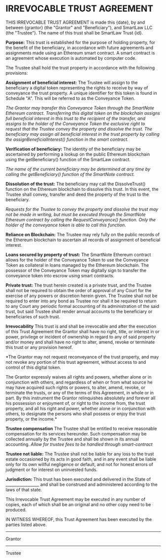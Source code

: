 # IRREVOCABLE TRUST AGREEMENT

THIS IRREVOCABLE TRUST AGREEMENT is made this {date}, by and between {grantor} (the "Grantor" and "Beneficiary"), and SmartLaw LLC (the "Trustee"). The name of this trust shall be SmartLaw Trust {id}.

**Purpose:** This trust is established for the purpose of holding property, for the benefit of the beneficiary, in accordance with future agreements and assignments made using an Ethereum smart contract. A smart contract is an agreement whose execution is automated by computer code.

The Trustee shall hold the trust property in accordance with the following provisions:

**Assignment of beneficial interest:** The Trustee will assign to the beneficiary a digital token representing the rights to receive by way of conveyance the trust property. A unique identifier for this token is found in Schedule "A". This will be referred to as the Conveyance Token.

*The Grantor may transfer this Conveyance Token through the SmartNote Ethereum contract. Transferring this digital token on the blockchain assigns full beneficial interest in this trust to the recipient of the transfer, and assigns to the holder of the Conveyance Token the exclusive right to request that the Trustee convey the property and dissolve the trust.
The beneficiary may assign all beneficial interest in the trust property by calling the assignBeneficialInterest() function in the smart contract.*

**Verification of beneficiary:** The identity of the beneficiary may be ascertained by performing a lookup on the public Ethereum blockchain using the getBeneficiary() function of the SmartLaw contract.

*The name of the current beneficiary may be determined at any time by calling the getBeneficiary() function of the SmartNote contract.*

**Dissolution of the trust:** The beneficiary may call the DissolveTrust() function on the Ethereum blockchain to dissolve this trust. In this event, the Trustee shall convey, transfer and deed the property of the trust to the beneficiary.

*Requests for the Trustee to convey the property and dissolve the trust may not be made in writing, but must be executed through the SmartNote Ethereum contract by calling the RequestConveyance() function. Only the holder of the conveyance token is able to call this function.*

**Reliance on Blockchain:** The Trustee may rely fully on the public records of the Ethereum blockchain to ascertain all records of assignment of beneficial interest.

**Loans secured by property of trust:** The SmartNote Ethereum contract allows for the holder of the Conveyance Token to use the Conveyance Token as collateral in loans managed by the Ethereum blockchain. The possessor of the Conveyance Token may digitally sign to transfer the conveyance token into escrow using smart contracts.

**Private trust:** The trust herein created is a private trust, and the Trustee shall not be required to obtain the order of approval of any Court for the exercise of any powers or discretion herein given.  The Trustee shall not be required to enter into any bond as Trustee nor shall it be required to return to any Court any periodic formal accounting of its administration of the said trust, but said Trustee shall render annual accounts to the beneficiary or beneficiaries of such trust.

**Irrevocability** This trust is and shall be irrevocable and after the execution of this Trust Agreement the Grantor shall have no right, title, or interest in or power, privilege or incident of ownership in regard to any of said property and/or money and shall have no right to alter, amend, revoke or terminate this trust or any provision hereof.

*The Grantor may not request reconveyance of the trust property, and may not revoke any portion of this trust agreement, without access to and control of this digital token.

The Grantor expressly waives all rights and powers, whether alone or in conjunction with others, and regardless of when or from what source he may have acquired such rights or powers, to alter, amend, revoke, or terminate the trusts, or any of the terms of this Agreement, in whole or in part. By this instrument the Grantor relinquishes absolutely and forever all his possession or enjoyment of, or right to the income from, the trust property, and all his right and power, whether alone or in conjunction with others, to designate the persons who shall possess or enjoy the trust property, or the income.*

**Trustee compensation** The Trustee shall be entitled to receive reasonable compensation for its services hereunder. Such compensation may be collected annually by the Trustee and shall be shown in its annual accounting. *Allow for trustee fees to be handled through smart-contract*

**Trustee not liable:** The Trustee shall not be liable for any loss to the trust estate occasioned by its acts in good faith, and in any event shall be liable only for its own willful negligence or default, and not for honest errors of judgment or for interest on uninvested funds.

**Jurisdiction:** This trust has been executed and delivered in the State of _________________ and shall be construed and administered according to the laws of that state.

This Irrevocable Trust Agreement may be executed in any number of copies, each of which shall be an original and no other copy need to be produced.

IN WITNESS WHEREOF, this Trust Agreement has been executed by the parties listed above.


__________________________________
Grantor


__________________________________
Trustee
